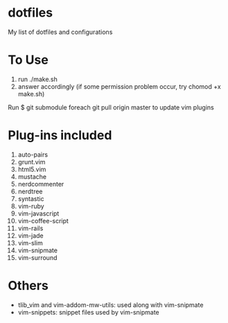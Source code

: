 # dotfiles
My list of dotfiles and configurations

# To Use
1. run ./make.sh
2. answer accordingly
(if some permission problem occur, try chomod +x make.sh)

Run
    $ git submodule foreach git pull origin master
to update vim plugins

# Plug-ins included
1. auto-pairs
2. grunt.vim
3. html5.vim
4. mustache
5. nerdcommenter
6. nerdtree
7. syntastic
8. vim-ruby
9. vim-javascript
10. vim-coffee-script
11. vim-rails
12. vim-jade
13. vim-slim
14. vim-snipmate
15. vim-surround

# Others
- tlib_vim and vim-addom-mw-utils: used along with vim-snipmate
- vim-snippets: snippet files used by vim-snipmate

